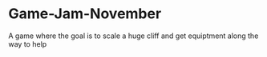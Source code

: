 # Game-Jam-November
A game where the goal is to scale a huge cliff and get equiptment along the way to help
